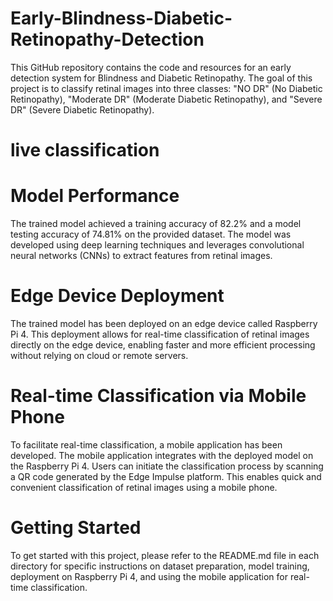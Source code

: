 # Early-Blindness-Diabetic-Retinopathy-Detection
This GitHub repository contains the code and resources for an early detection system for Blindness and Diabetic Retinopathy. The goal of this project is to classify retinal images into three classes: "NO DR" (No Diabetic Retinopathy), "Moderate DR" (Moderate Diabetic Retinopathy), and "Severe DR" (Severe Diabetic Retinopathy).

# live classification


# Model Performance
The trained model achieved a training accuracy of 82.2% and a model testing accuracy of 74.81% on the provided dataset. The model was developed using deep learning techniques and leverages convolutional neural networks (CNNs) to extract features from retinal images.

# Edge Device Deployment
The trained model has been deployed on an edge device called Raspberry Pi 4. This deployment allows for real-time classification of retinal images directly on the edge device, enabling faster and more efficient processing without relying on cloud or remote servers.

# Real-time Classification via Mobile Phone
To facilitate real-time classification, a mobile application has been developed. The mobile application integrates with the deployed model on the Raspberry Pi 4. Users can initiate the classification process by scanning a QR code generated by the Edge Impulse platform. This enables quick and convenient classification of retinal images using a mobile phone.


# Getting Started
To get started with this project, please refer to the README.md file in each directory for specific instructions on dataset preparation, model training, deployment on Raspberry Pi 4, and using the mobile application for real-time classification.
